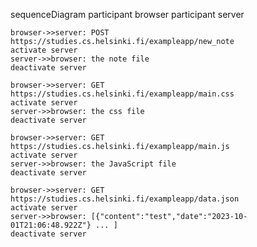 sequenceDiagram
    participant browser
    participant server

    browser->>server: POST https://studies.cs.helsinki.fi/exampleapp/new_note
    activate server
    server->>browser: the note file
    deactivate server

    browser->>server: GET https://studies.cs.helsinki.fi/exampleapp/main.css
    activate server
    server->>browser: the css file
    deactivate server

    browser->>server: GET https://studies.cs.helsinki.fi/exampleapp/main.js
    activate server
    server->>browser: the JavaScript file
    deactivate server

    browser->>server: GET https://studies.cs.helsinki.fi/exampleapp/data.json
    activate server
    server->>browser: [{"content":"test","date":"2023-10-01T21:06:48.922Z"} ... ]
    deactivate server